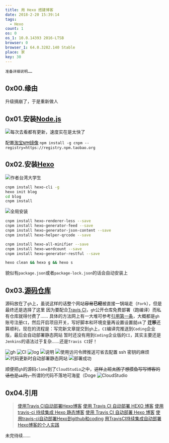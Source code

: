 ```yaml
---
title: 用 Hexo 搭建博客
date: 2018-2-20 15:39:14
tags:
  - Hexo
count: 1
os: 0
os_1: 10.0.14393 2016-LTSB
browser: 0
browser_1: 64.0.3282.140 Stable
place: 家
key: 30
---
```

    准备详细说明……
<!-- more -->
## 0x00.缘由
升级搞崩了，于是重新做人

## 0x01.安装[Node.js](https://nodejs.org/zh-cn/)
![每次去看都有更新，速度实在是太快了](https://i1.yuangezhizao.cn/Win-10/20180220154155.jpg!webp)

配置[淘宝`NPM`镜像](https://npm.taobao.org/)
`npm install -g cnpm --registry=https://registry.npm.taobao.org`

## 0x02.安装[Hexo](https://hexo.io/zh-cn/)
![作者台湾大学生](https://i1.yuangezhizao.cn/Win-10/20180220154341.jpg!webp)

``` bash
cnpm install hexo-cli -g
hexo init blog
cd blog
cnpm install
```
![全局安装](https://i1.yuangezhizao.cn/Win-10/20180220161242.jpg!webp)

``` bash
cnpm install hexo-renderer-less --save
cnpm install hexo-generator-feed --save
cnpm install hexo-generator-json-content --save
cnpm install hexo-helper-qrcode --save

cnpm install hexo-all-minifier --save
cnpm install hexo-wordcount --save
cnpm install hexo-generator-restful --save

hexo clean && hexo g && hexo s
```
貌似有`package.json`或者`package-lock.json`的话会自动安装上

## 0x03.[源码仓库](https://github.com/yuangezhizao/www)
源码放在了`gh`上，虽说这样的话整个网站~~容易~~**已经**被直接一锅端走（`Fork`），但是最终还是选择了这里
因为要配合[Travis CI](https://travis-ci.org)，`gh`公开仓库免费部署（跑编译）而私有仓库就得付费了……
具体的方法网上有一大堆可参考[引用第一条](#引用)，大概都是`gh`账号注册`CI`，然后开启项目开关，写好脚本和环境变量再设置设置就`ok`了
**迁移**还算顺利，现在的流程是：写完新文章提交到`gh`上，`CI`编译完推送到`Coding`企业版，最后会自动部署静态网站
暂时还没有用到`Coding`企业版的`CI`，其实主要还是`Jenkins`的语法过于复杂……还是`Travis CI`好！

![gh](https://i1.yuangezhizao.cn/Win-10/20190825230425.jpg!webp)
![CI](https://i1.yuangezhizao.cn/Win-10/20190825230257.jpg!webp)
![log](https://i1.yuangezhizao.cn/Win-10/20190825231016.jpg!webp)
![说明](https://i1.yuangezhizao.cn/Win-10/20190825222026.jpg!webp)
![使用访问令牌推送可省去配置 ssh 密钥的麻烦](https://i1.yuangezhizao.cn/Win-10/20190825224919.jpg!webp)
![代码更新时自动部署静态网站](https://i1.yuangezhizao.cn/Win-10/20190825224750.jpg!webp)
![部署成功](https://i1.yuangezhizao.cn/Win-10/20190825224831.jpg!webp)

顺便把`gh`的源码`clone`到了`CloudStudio`之中，~~这样上班太困了想摸鱼写写博客的话也是`ok`的，~~所谓的代码不落地可海星（Doge
![CloudStudio](https://i1.yuangezhizao.cn/Win-10/20190825230738.jpg!webp)

## 0x04.引用
> [使用Travis CI自动部署Hexo博客](https://www.itfanr.cc/2017/08/09/using-travis-ci-automatic-deploy-hexo-blogs/)
[使用 Travis CI 自动部署 HEXO 博客](https://www.giuem.com/deploy-via-travis-ci/)
[使用 travis-ci 持续集成 Hexo 静态博客](https://www.pangjian.me/2016/05/25/travis-ci-hexo/)
[使用 Travis CI 自动部署 Hexo 博客](https://blessing.studio/deploy-hexo-blog-automatically-with-travis-ci/)
[使用travis-ci自动部署Hexo到github和coding](https://juejin.im/post/5afe61f5f265da0b8d422a3e)
[用TravisCI持续集成自动部署Hexo博客的个人实践](https://mtianyan.gitee.io//post/90a759d5.html)

未完待续……
